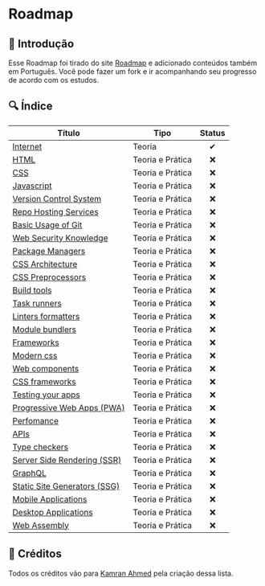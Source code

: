 # Roadmap

## 📝 Introdução
Esse Roadmap foi tirado do site [Roadmap](https://roadmap.sh/frontend) e adicionado conteúdos também em Português. Você pode fazer um fork e ir acompanhando seu progresso de acordo com os estudos.

## 🔍 Índice 

| Título      | Tipo  | Status | 
| ---------- | ---------- | :-----: | 
| [Internet](./1-Internet.MD) | Teoria | ✔   | 
| [HTML]() | Teoria e Prática |  ❌   |
| [CSS]() | Teoria e Prática | ❌   |
| [Javascript]() | Teoria e Prática | ❌   |
| [Version Control System]() | Teoria e Prática | ❌   |
| [Repo Hosting Services]() | Teoria e Prática | ❌   |
| [Basic Usage of Git]() | Teoria e Prática  | ❌   |
| [Web Security Knowledge]() | Teoria e Prática | ❌   |
| [Package Managers]() | Teoria e Prática  | ❌   |
| [CSS Architecture]() | Teoria e Prática  | ❌   |
| [CSS Preprocessors]() | Teoria e Prática  | ❌   |
| [Build tools]() | Teoria e Prática  | ❌   |
| [Task runners]() | Teoria e Prática  | ❌   |
| [Linters formatters]() | Teoria e Prática  | ❌   |
| [Module bundlers]() | Teoria e Prática  | ❌   |
| [Frameworks]() | Teoria e Prática | ❌   |
| [Modern css]() | Teoria e Prática  | ❌   |
| [Web components]() | Teoria e Prática | ❌   |
| [CSS frameworks]() | Teoria e Prática  | ❌   |
| [Testing your apps]() | Teoria e Prática  | ❌   |
| [Progressive Web Apps (PWA)]() | Teoria e Prática  | ❌   |
| [Perfomance]() | Teoria e Prática  | ❌   |
| [APIs]() | Teoria e Prática  | ❌   |
| [Type checkers]() | Teoria e Prática  | ❌   |
| [Server Side Rendering (SSR)]() | Teoria e Prática  | ❌   |
| [GraphQL]() | Teoria e Prática  | ❌   |
| [Static Site Generators (SSG)]() | Teoria e Prática  | ❌   |
| [Mobile Applications]() | Teoria e Prática  | ❌   |
| [Desktop Applications]() | Teoria e Prática  | ❌   |
| [Web Assembly]() | Teoria e Prática | ❌   |


## 🌟 Créditos
Todos os créditos vão para [Kamran Ahmed](https://github.com/kamranahmedse) pela criação dessa lista.